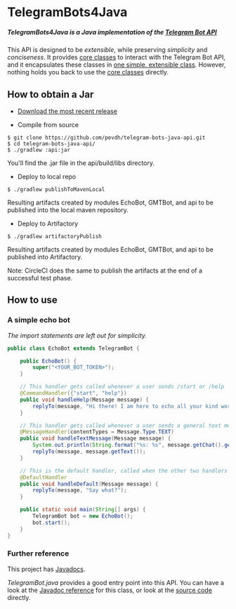# TelegramBots4Java

##### TelegramBots4Java is a Java implementation of the [Telegram Bot API](https://core.telegram.org/bots/api)

This API is designed to be *extensible*, while preserving *simplicity* and *conciseness*.
It provides [core classes](https://cdn.rawgit.com/pevdh/telegram-bots-java-api/master/docs/co/vandenham/telegram/botapi/requests/package-summary.html) to interact with the Telegram Bot API, and it encapsulates these classes in [one simple, extensible class](https://cdn.rawgit.com/pevdh/telegram-bots-java-api/master/docs/co/vandenham/telegram/botapi/TelegramBot.html). 
However, nothing holds you back to use the [core classes](https://cdn.rawgit.com/pevdh/telegram-bots-java-api/master/docs/co/vandenham/telegram/botapi/requests/package-summary.html) directly.

## How to obtain a Jar

- [Download the most recent release](https://github.com/pevdh/telegram-bots-java-api/releases)

- Compile from source

```
$ git clone https://github.com/pevdh/telegram-bots-java-api.git
$ cd telegram-bots-java-api/
$ ./gradlew :api:jar
```
You'll find the .jar file in the api/build/libs directory.

- Deploy to local repo

```
$ ./gradlew publishToMavenLocal

```

Resulting artifacts created by modules EchoBot, GMTBot, and api to be published into the local maven repository.

- Deploy to Artifactory
```
$ ./gradlew artifactoryPublish

```
Resulting artifacts created by modules EchoBot, GMTBot, and api to be published into Artifactory.

Note: CircleCI does the same to publish the artifacts at the end of a successful test phase.

## How to use

### A simple echo bot
*The import statements are left out for simplicity.*

```java
public class EchoBot extends TelegramBot {

    public EchoBot() {
        super("<YOUR_BOT_TOKEN>");
    }

    // This handler gets called whenever a user sends /start or /help
    @CommandHandler({"start", "help"})
    public void handleHelp(Message message) {
        replyTo(message, "Hi there! I am here to echo all your kind words back to you!");
    }

    // This handler gets called whenever a user sends a general text message.
    @MessageHandler(contentTypes = Message.Type.TEXT)
    public void handleTextMessage(Message message) {
        System.out.println(String.format("%s: %s", message.getChat().getId(), message.getText()));
        replyTo(message, message.getText());
    }

    // This is the default handler, called when the other two handlers don't apply.
    @DefaultHandler
    public void handleDefault(Message message) {
        replyTo(message, "Say what?");
    }

    public static void main(String[] args) {
        TelegramBot bot = new EchoBot();
        bot.start();
    }
}
```
### Further reference
This project has [Javadocs](https://cdn.rawgit.com/pevdh/telegram-bots-java-api/master/docs/index.html).

*TelegramBot.java* provides a good entry point into this API. You can have a look at the [Javadoc reference](https://cdn.rawgit.com/pevdh/telegram-bots-java-api/master/docs/co/vandenham/telegram/botapi/TelegramBot.html) for this class, or look at the [source code](https://github.com/pevdh/TelegramBots4Java/blob/master/api/src/main/java/co/vandenham/telegram/botapi/TelegramBot.java) directly.
